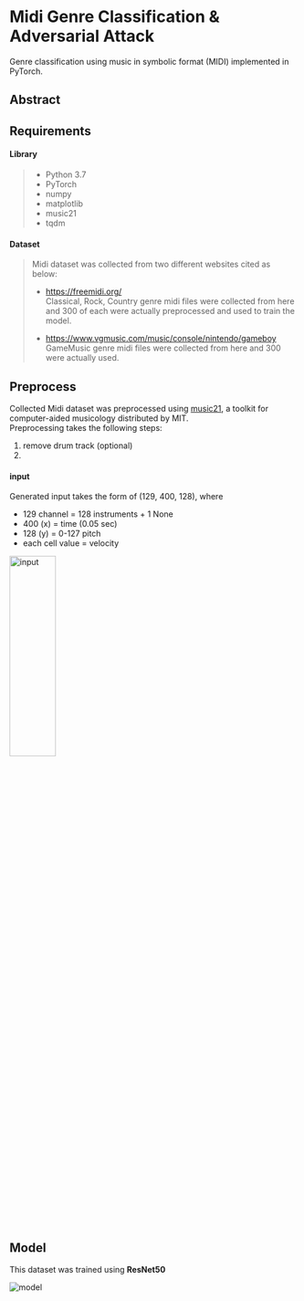 # Midi Genre Classification & Adversarial Attack
Genre classification using music in symbolic format (MIDI) implemented in PyTorch. 

## Abstract


## Requirements
#### Library
> * Python 3.7
> * PyTorch
> * numpy
> * matplotlib
> * music21
> * tqdm

#### Dataset
> Midi dataset was collected from two different websites cited as below:
> * https://freemidi.org/   
> Classical, Rock, Country genre midi files were collected from here and 300 of each were actually preprocessed and used to train the model.
> 
> - https://www.vgmusic.com/music/console/nintendo/gameboy   
> GameMusic genre midi files were collected from here and 300 were actually used.

## Preprocess
Collected Midi dataset was preprocessed using [music21][music21_link], a toolkit for computer-aided musicology distributed by MIT.   
Preprocessing takes the following steps:
1. remove drum track (optional)
2. 

[music21_link]: http://web.mit.edu/music21/

#### input
Generated input takes the form of (129, 400, 128), where   
* 129 channel = 128 instruments + 1 None
* 400 (x) = time (0.05 sec)
* 128 (y) = 0-127 pitch   
* each cell value = velocity


<img src="https://user-images.githubusercontent.com/56469754/86505898-feab3080-be04-11ea-8ae6-90d8623352b4.jpg" width="40%" height="30%" title="input"></img><br/>

## Model
This dataset was trained using **ResNet50**

![model](https://user-images.githubusercontent.com/56469754/86505899-01a62100-be05-11ea-81bb-174b37f66344.jpg)   

